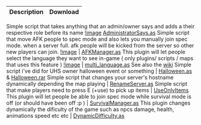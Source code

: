 Description | Download
------------|---------
Simple script that takes anything that an admin/owner says and adds a their respective role before its name  [!image](https://github.com/Mikk155/Sven-Co-op/blob/main/images/AdministratorSays.jpg) [AdministratorSays.as](https://github.com/Mikk155/Sven-Co-op/blob/main/scripts/plugins/mikk/AdministratorSays.as)
Simple script that move AFK people to spec mode and also lets you manually join spec mode. when a server full. afk people will be kicked from the server so other new players can join. [!image](https://github.com/Mikk155/Sven-Co-op/blob/main/images/AFKManager.jpg) | [AFKManager.as](https://github.com/Mikk155/Sven-Co-op/blob/main/scripts/plugins/mikk/AfkManager.as)
This plugin will let people select the language they want to see in-game ( only plugins/ scripts / maps that uses this feature ) [!image](https://github.com/Mikk155/Sven-Co-op/blob/main/images/language-menu.jpg) | [multi_language.as](https://github.com/Mikk155/Sven-Co-op/blob/main/scripts/plugins/mikk/multi_language.as) See also the [wiki](https://github.com/Mikk155/Sven-Co-op/wiki/Multi-Language)
Simple script i've did for UHS owner halloween event or something | [Halloween.as](https://github.com/Mikk155/Sven-Co-op/blob/main/scripts/plugins/mikk/Halloween.as) & [Halloween.rar](https://github.com/Mikk155/Sven-Co-op/blob/main/scripts/plugins/mikk/Halloween.rar)
Simple script that changes your server's hostname dynamically depending the map playing | [RenameServer.as](https://github.com/Mikk155/Sven-Co-op/blob/main/scripts/plugins/mikk/RenameServer.as)
Simple script that make players need to press E (+use) to pick up items | [UseOnlyItems](https://github.com/Mikk155/Sven-Co-op/blob/main/scripts/plugins/mikk/UseOnlyitems.as)
This plugin will let people be able to join spec mode while survival mode is off (or should have been off :p ) | [SurvivalManager.as](https://github.com/Mikk155/Sven-Co-op/blob/main/scripts/plugins/mikk/SurvivalManager.as)
This plugin changes dynamically the dificulty of the game such as npcs damage, health, animations speed etc etc | [DynamicDifficulty.as](https://github.com/Gaftherman/My-Custom-Dynamic-Difficulty)
